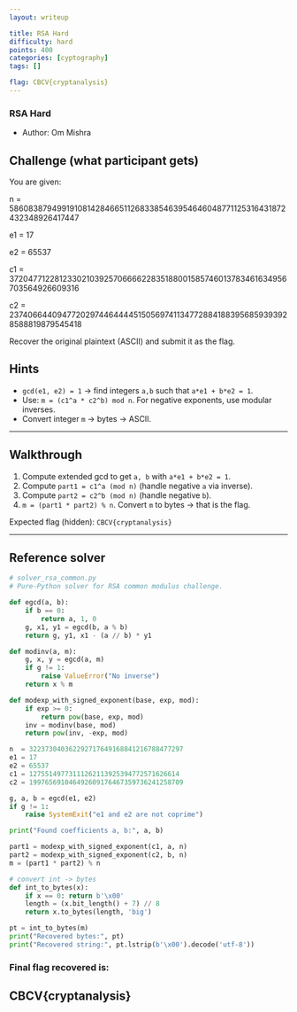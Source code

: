 ```yaml
---
layout: writeup

title: RSA Hard
difficulty: hard
points: 400
categories: [cyptography]
tags: []

flag: CBCV{cryptanalysis}
---
```


### RSA Hard
* Author: Om Mishra

## Challenge (what participant gets)

You are given:

n = 5860838794991910814284665112683385463954646048771125316431872432348926417447

e1 = 17

e2 = 65537

c1 = 3720477122812330210392570666622835188001585746013783461634956703564926609316

c2 = 2374066440947720297446444451505697411347728841883956859393928588819879545418


Recover the original plaintext (ASCII) and submit it as the flag.



## Hints
- `gcd(e1, e2) = 1` → find integers `a,b` such that `a*e1 + b*e2 = 1`.
- Use: `m = (c1^a * c2^b) mod n`. For negative exponents, use modular inverses.
- Convert integer `m` → bytes → ASCII.

---

## Walkthrough
1. Compute extended gcd to get `a, b` with `a*e1 + b*e2 = 1`.  
2. Compute `part1 = c1^a (mod n)` (handle negative `a` via inverse).  
3. Compute `part2 = c2^b (mod n)` (handle negative `b`).  
4. `m = (part1 * part2) % n`. Convert `m` to bytes → that is the flag.

Expected flag (hidden): `CBCV{cryptanalysis}`

---

## Reference solver
```python
# solver_rsa_common.py
# Pure-Python solver for RSA common modulus challenge.

def egcd(a, b):
    if b == 0:
        return a, 1, 0
    g, x1, y1 = egcd(b, a % b)
    return g, y1, x1 - (a // b) * y1

def modinv(a, m):
    g, x, y = egcd(a, m)
    if g != 1:
        raise ValueError("No inverse")
    return x % m

def modexp_with_signed_exponent(base, exp, mod):
    if exp >= 0:
        return pow(base, exp, mod)
    inv = modinv(base, mod)
    return pow(inv, -exp, mod)

n  = 322373040362292717649168841216788477297
e1 = 17
e2 = 65537
c1 = 12755149773111262113925394772571626614
c2 = 199765691046492609176467359736241258709

g, a, b = egcd(e1, e2)
if g != 1:
    raise SystemExit("e1 and e2 are not coprime")

print("Found coefficients a, b:", a, b)

part1 = modexp_with_signed_exponent(c1, a, n)
part2 = modexp_with_signed_exponent(c2, b, n)
m = (part1 * part2) % n

# convert int -> bytes
def int_to_bytes(x):
    if x == 0: return b'\x00'
    length = (x.bit_length() + 7) // 8
    return x.to_bytes(length, 'big')

pt = int_to_bytes(m)
print("Recovered bytes:", pt)
print("Recovered string:", pt.lstrip(b'\x00').decode('utf-8'))

```

### Final flag recovered is:
## CBCV{cryptanalysis}
